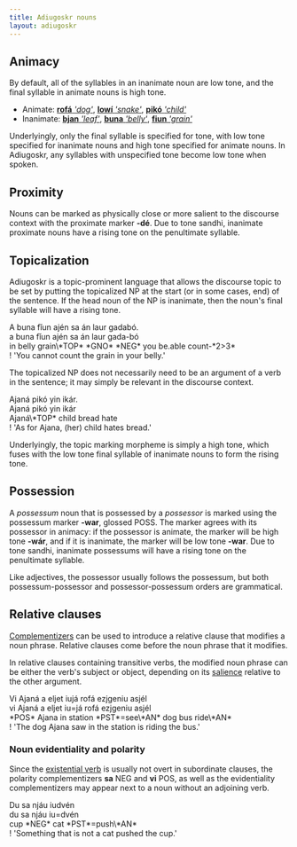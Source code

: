 ```yaml
---
title: Adiugoskr nouns
layout: adiugoskr
---
```

## Animacy
By default, all of the syllables in an inanimate noun are low tone, and the final syllable in animate nouns is high tone.

* Animate: [**rofá** *'dog'*](/adiugoskr/dictionary#dog), [**lowí** *'snake'*](/adiugoskr/dictionary#snake), [**pikó** *'child'*](/adiugoskr/dictionary#child)
* Inanimate: [**bjan** *'leaf'*](/adiugoskr/dictionary#leaf), [**buna** *'belly'*](/adiugoskr/dictionary#belly), [**fiun** *'grain'*](/adiugoskr/dictionary#grain)

Underlyingly, only the final syllable is specified for tone, with low tone specified for inanimate nouns and high tone specified for animate nouns. In Adiugoskr, any syllables with unspecified tone become low tone when spoken.

## Proximity
Nouns can be marked as physically close or more salient to the discourse context with the proximate marker **-dé**. Due to tone sandhi, inanimate proximate nouns have a rising tone on the penultimate syllable.

## Topicalization
Adiugoskr is a topic-prominent language that allows the discourse topic to be set by putting the topicalized NP at the start (or in some cases, end) of the sentence. If the head noun of the NP is inanimate, then the noun's final syllable will have a rising tone.

<div class="gloss">
  A buna fǐun ajén sa án laur gadabó.<br/>
  a buna fǐun ajén sa án laur gada-bó <br/>
  in belly grain\*TOP* *GNO* *NEG* you be.able count-*2>3* <br/>
  ! 'You cannot count the grain in your belly.'
</div>

The topicalized NP does not necessarily need to be an argument of a verb in the sentence; it may simply be relevant in the discourse context.

<div class="gloss">
  Ajaná pikó yin ikár.<br/>
  Ajaná pikó yin ikár <br/>
  Ajaná\*TOP* child bread hate <br/>
  ! 'As for Ajana, (her) child hates bread.'
</div>

Underlyingly, the topic marking morpheme is simply a high tone, which fuses with the low tone final syllable of inanimate nouns to form the rising tone.

## Possession
A *possessum* noun that is possessed by a *possessor* is marked using the possessum marker **-war**, glossed <small-caps>POSS</small-caps>. The marker agrees with its possessor in animacy: if the possessor is animate, the marker will be high tone **-wár**, and if it is inanimate, the marker will be low tone **-war**. Due to tone sandhi, inanimate possessums will have a rising tone on the penultimate syllable.

Like adjectives, the possessor usually follows the possessum, but both possessum-possessor and possessor-possessum orders are grammatical.

## Relative clauses
[Complementizers](/adiugoskr/complementizers) can be used to introduce a relative clause that modifies a noun phrase. Relative clauses come before the noun phrase that it modifies.

In relative clauses containing transitive verbs, the modified noun phrase can be either the verb's subject or object, depending on its [salience](/adiugoskr/verbs#morphosyntactic-alignment) relative to the other argument.

<div class="gloss">
  Vi Ajaná a eljet iujá rofá ezjgeniu asjél<br/>
  vi Ajaná a eljet iu=já rofá ezjgeniu asjél<br/>
  *POS* Ajana in station *PST*=see\*AN* dog bus ride\*AN* <br/>
  ! 'The dog Ajana saw in the station is riding the bus.'
</div>

### Noun evidentiality and polarity
Since the [existential verb](/adiugoskr/verbs#existential-verb) is usually not overt in subordinate clauses, the polarity complementizers **sa** <small-caps>NEG</small-caps> and **vi** <small-caps>POS</small-caps>, as well as the evidentiality complementizers may appear next to a noun without an adjoining verb.

<div class="gloss">
  Du sa njáu iudvén <br/>
  du sa njáu iu=dvén <br/>
  cup *NEG* cat *PST*=push\*AN* <br/>
  ! 'Something that is not a cat pushed the cup.'
</div>